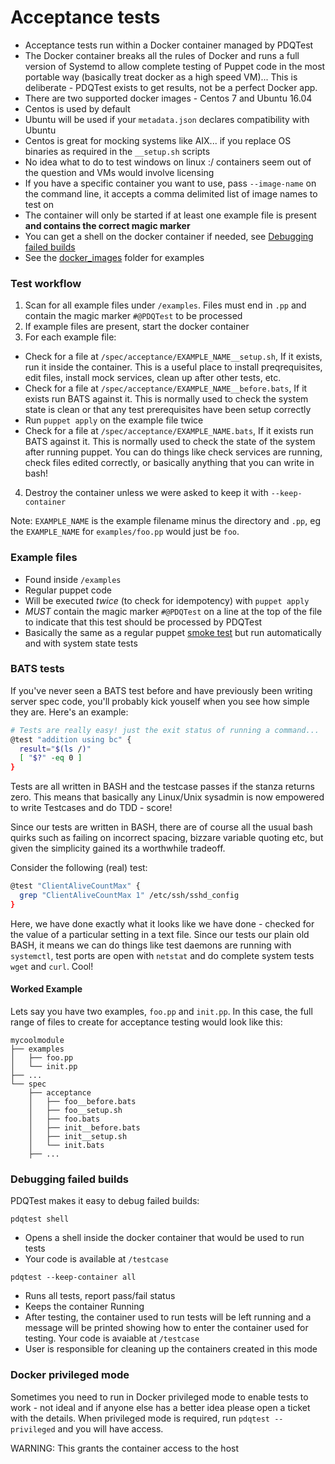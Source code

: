 # Acceptance tests
* Acceptance tests run within a Docker container managed by PDQTest
* The Docker container breaks all the rules of Docker and runs a full version of Systemd to allow complete testing of Puppet code in the most portable way (basically treat docker as a high speed VM)... This is deliberate - PDQTest exists to get results, not be a perfect Docker app.
* There are two supported docker images - Centos 7 and Ubuntu 16.04
* Centos is used by default
* Ubuntu will be used if your `metadata.json` declares compatibility with Ubuntu
* Centos is great for mocking systems like AIX... if you replace OS binaries as required in the `__setup.sh` scripts
* No idea what to do to test windows on linux :/ containers seem out of the question and VMs would involve licensing
* If you have a specific container you want to use, pass `--image-name` on the command line, it accepts a comma delimited list of image names to test on
* The container will only be started if at least one example file is present **and contains the correct magic marker**
* You can get a shell on the docker container if needed, see [Debugging failed builds](#debugging-failed-builds)
* See the [docker_images](../docker_images) folder for examples

### Test workflow
1. Scan for all example files under `/examples`.  Files must end in `.pp` and contain the magic marker `#@PDQTest` to be processed
2. If example files are present, start the docker container
3. For each example file:
  * Check for a file at `/spec/acceptance/EXAMPLE_NAME__setup.sh`,   If it exists, run it inside the container.  This is a useful place to install preqrequisites, edit files, install mock services, clean up after other tests, etc.
  * Check for a file at `/spec/acceptance/EXAMPLE_NAME__before.bats`, If it exists run BATS against it.  This is normally used to check the system state is clean or that any test prerequisites have been setup correctly
  * Run `puppet apply` on the example file twice
  * Check for a file at `/spec/acceptance/EXAMPLE_NAME.bats`, If it exists run BATS against it.  This is normally used to check the state of the system after running puppet.  You can do things like check services are running, check files edited correctly, or basically anything that you can write in bash!
4. Destroy the container unless we were asked to keep it with `--keep-container`

Note: `EXAMPLE_NAME` is the example filename minus the directory and `.pp`, eg the `EXAMPLE_NAME` for `examples/foo.pp` would just be `foo`.

### Example files
* Found inside `/examples`
* Regular puppet code
* Will be executed _twice_ (to check for idempotency) with `puppet apply`
* _MUST_ contain the magic marker `#@PDQTest` on a line at the top of the file to indicate that this test should be processed by PDQTest
* Basically the same as a regular puppet [smoke test](https://docs.puppet.com/puppet/latest/tests_smoke.html#module-smoke-testing) but run automatically and with system state tests

### BATS tests
If you've never seen a BATS test before and have previously been writing server spec code, you'll probably kick youself when you see how simple they are.  Here's an example:

```BASH
# Tests are really easy! just the exit status of running a command...
@test "addition using bc" {
  result="$(ls /)"
  [ "$?" -eq 0 ]
}
```

Tests are all written in BASH and the testcase passes if the stanza returns zero.  This means that basically any Linux/Unix sysadmin is now empowered to write Testcases and do TDD - score!

Since our tests are written in BASH, there are of course all the usual bash quirks such as failing on incorrect spacing, bizzare variable quoting etc, but given the simplicity gained its a worthwhile tradeoff.

Consider the following (real) test:

```BASH
@test "ClientAliveCountMax" {
  grep "ClientAliveCountMax 1" /etc/ssh/sshd_config
}
```

Here, we have done exactly what it looks like we have done - checked for the value of a particular setting in a text file.  Since our tests our plain old BASH, it means we can do things like test daemons are running with `systemctl`, test ports are open with `netstat` and do complete system tests `wget` and `curl`.  Cool!

#### Worked Example
Lets say you have two examples, `foo.pp` and `init.pp`.  In this case, the full range of files to create for acceptance testing would look like this:
```
mycoolmodule
├── examples
│   ├── foo.pp
│   └── init.pp
├── ...
└── spec
    ├── acceptance
    │   ├── foo__before.bats
    │   ├── foo__setup.sh
    │   ├── foo.bats
    │   ├── init__before.bats
    │   ├── init__setup.sh
    │   └── init.bats
    ├── ...
```

### Debugging failed builds
PDQTest makes it easy to debug failed builds:

```shell
pdqtest shell
```

* Opens a shell inside the docker container that would be used to run tests
* Your code is available at `/testcase`

```shell
pdqtest --keep-container all
```
* Runs all tests, report pass/fail status
* Keeps the container Running
* After testing, the container used to run tests will be left running and a message will be printed showing how to enter the container used for testing.  Your code is avaiable at `/testcase`
* User is responsible for cleaning up the containers created in this mode

### Docker privileged mode
Sometimes you need to run in Docker privileged mode to enable tests to work - not ideal and if anyone else has a better idea please open a ticket with the details. When privileged mode is required, run `pdqtest --privileged` and you will have access.

WARNING: This grants the container access to the host
